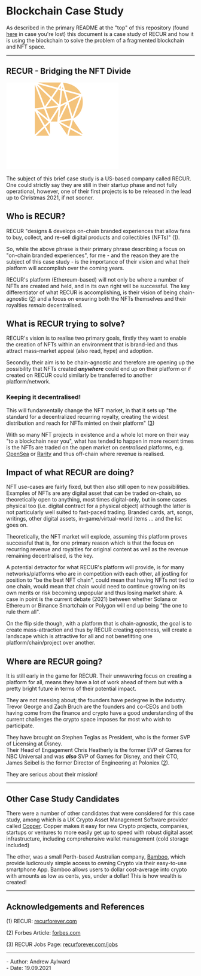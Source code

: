 # Blockchain Case Study

As described in the primary README at the "top" of this repository (found [here](../README.md) in case you're lost) this document is a case study of RECUR and how it is using the blockchain to solve the problem of a fragmented blockchain and NFT space.

---

## RECUR - Bridging the NFT Divide

![Oops, image not available.](./Images/RECUR-logo.png "RECUR Logo")

The subject of this brief case study is a US-based company called RECUR.  One could strictly say they are still in their startup phase and not fully operational, however, one of their first projects is to be released in the lead up to Christmas 2021, if not sooner.

## Who is RECUR?

RECUR "designs & develops on-chain branded experiences that allow fans to buy, collect, and re-sell digital products and collectibles (NFTs)" ([1][1]).

So, while the above phrase is their primary phrase describing a focus on "on-chain branded experiences", for me - and the reason they are the subject of this case study - is the importance of their vision and what their platform will accomplish over the coming years.

RECUR's platform (Ethereum-based) will not only be where a number of NFTs are created and held, and in its own right will be successful.  The key differentiator of what RECUR is accomplishing, is their vision of being chain-agnostic ([2][2]) and a focus on ensuring both the NFTs themselves and their royalties *remain* decentralised.

## What is RECUR trying to solve?

RECUR's vision is to realise two primary goals, firstly they want to enable the creation of NFTs within an environment that is brand-led and thus attract mass-market appeal (also read, hype) and adoption.

Secondly, their aim is to be chain-agnostic and therefore are opening up the possibility that NFTs created ***anywhere*** could end up on their platform or if created on RECUR could similarly be transferred to another platform/network. 

### Keeping it decentralised!

This will fundamentally change the NFT market, in that it sets up "the standard for a decentralized recurring royalty, creating the widest distribution and reach for NFTs minted on their platform" ([3][3])

With so many NFT projects in existence and a whole lot more on their way "to a blockchain near you", what has tended to happen in more recent times is the NFTs are traded on the open market on *centralised* platforms, e.g. [OpenSea](https://opensea.io/) or [Rarity](https://rarity.tools/) and thus off-chain where revenue is realised.

## Impact of what RECUR are doing?

NFT use-cases are fairly fixed, but then also still open to new possibilities.  Examples of NFTs are any digital asset that can be traded on-chain, so theoretically open to anything, most times digital-only, but in some cases physical too (i.e. digital contract for a physical object) although the latter is not particularly well suited to fast-paced trading.  Branded cards, art, songs, writings, other digital assets, in-game/virtual-world items ... and the list goes on.

Theoretically, the NFT market will explode, assuming this platform proves successful that is, for one primary reason which is that the focus on recurring revenue and royalties for original content as well as the revenue remaining decentralised, is the key.

A potential detractor for what RECUR's platform will provide, is for many networks/platforms who are in competition with each other, all jostling for position to "be the best NFT chain", could mean that having NFTs not tied to one chain, would mean that chain would need to continue growing on its own merits or risk becoming unpopular and thus losing market share.  A case in point is the current debate (2021) between whether Solana or Ethereum or Binance Smartchain or Polygon will end up being "the one to rule them all".

On the flip side though, with a platform that is chain-agnostic, the goal is to create mass-attraction and thus by RECUR creating openness, will create a landscape which is attractive for all and not benefitting one platform/chain/project over another.

## Where are RECUR going?

It is still early in the game for RECUR.  Their unwavering focus on creating a platform for all, means they have a lot of work ahead of them but with a pretty bright future in terms of their potential impact.  

They are not messing about; the founders have pedegree in the industry.  Trevor George and Zach Bruch are the founders and co-CEOs and both having come from the finance and crypto have a good understanding of the current challenges the crypto space imposes for most who wish to participate.

They have brought on Stephen Teglas as President, who is the former SVP of Licensing at Disney.  
Their Head of Engagement Chris Heatherly is the former EVP of Games for NBC Universal and was ***also*** SVP of Games for Disney, and their CTO, James Seibel is the former Director of Engineering at Poloniex ([2][2]).

They are serious about their mission!

---

## Other Case Study Candidates

There were a number of other candidates that were considered for this case study, among which is a UK Crypto Asset Management Software provider called [Copper](https://copper.co/). Copper makes it easy for new Crypto projects, companies, startups or ventures to more easily get up to speed with robust digital asset infrastructure, including comprehensive wallet management (cold storage included)

The other, was a small Perth-based Australian company, [Bamboo](https://www.getbamboo.io/), which provide ludicrously simple access to owning Crypto via their easy-to-use smartphone App.  Bamboo allows users to dollar cost-average into crypto with amounts as low as cents, yes, under a dollar!  This is how wealth is created!

---

## Acknowledgements and References

\(1) RECUR: [recurforever.com](https://www.recurforever.com/)

\(2) Forbes Article: [forbes.com](https://www.forbes.com/sites/nisaamoils/2021/04/09/recur-broadens-the-pool-of-customers-for-nfts/?sh=732163161e57)

\(3) RECUR Jobs Page: [recurforever.com/jobs](https://boards.greenhouse.io/recur)



[1]: [<https://www.recurforever.com/>] "RECUR homepage"

[2]: [<https://www.forbes.com/sites/nisaamoils/2021/04/09/recur-broadens-the-pool-of-customers-for-nfts/?sh=732163161e57>] "Forbes Article"

[3]: [<https://boards.greenhouse.io/recur>] "Jobs blurb"

---

\- Author: Andrew Aylward  
\- Date:   19.09.2021